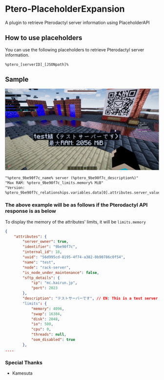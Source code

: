 # Ptero-PlaceholderExpansion

A plugin to retrieve Pterodactyl server information using PlaceholderAPI

## How to use placeholders

You can use the following placeholders to retrieve Pterodactyl server information.

```
%ptero_[serverID]_[JSONpath]%
```

## Sample

![Screenshot1](assets/screenshot_1.png)
```
"%ptero_9be90f7c_name% server (%ptero_9be90f7c_description%)"
"Max RAM: %ptero_9be90f7c_limits.memory% MiB"
"Version: %ptero_9be90f7c_relationships.variables.data[0].attributes.server_value%"
```

### The above example will be as follows if the Pterodactyl API response is as below
To display the memory of the attributes' limits, it will be `limits.memory`

```json
{
    "attributes": {
        "server_owner": true,
        "identifier": "9be90f7c",
        "internal_id": 18,
        "uuid": "56d995cd-8195-4f74-a382-0b90786c0f54",
        "name": "test",
        "node": "rack-server",
        "is_node_under_maintenance": false,
        "sftp_details": {
            "ip": "mc.kairun.jp",
            "port": 2023
        },
        "description": "テストサーバーです", // EN: This is a test server
        "limits": {
            "memory": 4096,
            "swap": 16384,
            "disk": 2048,
            "io": 500,
            "cpu": 0,
            "threads": null,
            "oom_disabled": true
        },
....
```

### Special Thanks
- Kamesuta